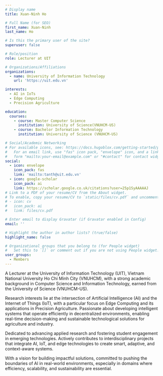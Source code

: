 ```yaml
---
# Display name
title: Xuan-Ninh Ho

# Full Name (for SEO)
first_name: Xuan-Ninh
last_name: Ho

# Is this the primary user of the site?
superuser: false

# Role/position
role: Lecturer at UIT

# Organizations/Affiliations
organizations:
  - name: University of Information Technology
    url: 'https://uit.edu.vn'

interests:
  - AI in IoTs
  - Edge Computing
  - Precision Agriculture

education:
  courses:
    - course: Master Computer Science
      institution: University of Science(VNUHCM-US)
    - course: Bachelor Information Technology
      institution: University of Science (VNUHCM-US)

# Social/Academic Networking
# For available icons, see: https://docs.hugoblox.com/getting-started/page-builder/#icons
#   For an email link, use "fas" icon pack, "envelope" icon, and a link in the
#   form "mailto:your-email@example.com" or "#contact" for contact widget.
social:
  - icon: envelope
    icon_pack: fas
    link: 'mailto:tanth@uit.edu.vn'
  - icon: google-scholar
    icon_pack: ai
    link: https://scholar.google.co.uk/citations?user=25p1SyAAAAAJ
# Link to a PDF of your resume/CV from the About widget.
# To enable, copy your resume/CV to `static/files/cv.pdf` and uncomment the lines below.
# - icon: cv
#   icon_pack: ai
#   link: files/cv.pdf

# Enter email to display Gravatar (if Gravatar enabled in Config)
email: ''

# Highlight the author in author lists? (true/false)
highlight_name: false

# Organizational groups that you belong to (for People widget)
#   Set this to `[]` or comment out if you are not using People widget.
user_groups:
  - Members
---
```


A Lecturer at the University of Information Technology (UIT), Vietnam National University Ho Chi Minh City (VNUHCM), with a strong academic background in Computer Science and Information Technology, earned from the University of Science (VNUHCM-US).

Research interests lie at the intersection of Artificial Intelligence (AI) and the Internet of Things (IoT), with a particular focus on Edge Computing and its applications in Precision Agriculture. Passionate about developing intelligent systems that operate efficiently in decentralized environments, enabling real-time decision-making and sustainable technological solutions for agriculture and industry.

Dedicated to advancing applied research and fostering student engagement in emerging technologies. Actively contributes to interdisciplinary projects that integrate AI, IoT, and edge technologies to create smart, adaptive, and context-aware systems.

With a vision for building impactful solutions, committed to pushing the boundaries of AI in real-world environments, especially in domains where efficiency, scalability, and sustainability are essential.